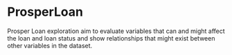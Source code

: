 # ProsperLoan
Prosper Loan exploration aim to evaluate variables that can and might affect the loan and loan status and show relationships that might exist between other variables in the dataset.
